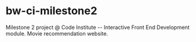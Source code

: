 # bw-ci-milestone2
Milestone 2 project @ Code Institute  -- Interactive Front End Development module. Movie recommendation website.
